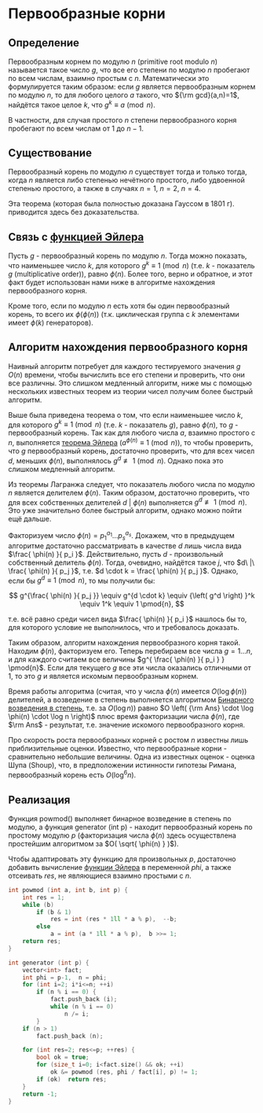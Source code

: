 # Первообразные корни

## Определение

Первообразным корнем по модулю $n$ (primitive root modulo $n$) называется такое число $g$, что все его степени по модулю $n$ пробегают по всем числам, взаимно простым с $n$. Математически это формулируется таким образом: если $g$ является первообразным корнем по модулю $n$, то для любого целого $a$ такого, что ${\rm gcd}(a,n)=1$, найдётся такое целое $k$, что $g^k \equiv a \pmod{n}$.

В частности, для случая простого $n$ степени первообразного корня пробегают по всем числам от $1$ до $n-1$.

## Существование

Первообразный корень по модулю $n$ существует тогда и только тогда, когда $n$ является либо степенью нечётного простого, либо удвоенной степенью простого, а также в случаях $n=1$, $n=2$, $n=4$.

Эта теорема (которая была полностью доказана Гауссом в 1801 г). приводится здесь без доказательства.

## Связь с [функцией Эйлера](euler_function)

Пусть $g$ - первообразный корень по модулю $n$. Тогда можно показать, что наименьшее число $k$, для которого $g^k \equiv 1 \pmod{n}$ (т.е. $k$ - показатель $g$ (multiplicative order)), равно $\phi(n)$. Более того, верно и обратное, и этот факт будет использован нами ниже в алгоритме нахождения первообразного корня.

Кроме того, если по модулю $n$ есть хотя бы один первообразный корень, то всего их $\phi( \phi(n) )$ (т.к. циклическая группа с $k$ элементами имеет $\phi(k)$ генераторов).

## Алгоритм нахождения первообразного корня

Наивный алгоритм потребует для каждого тестируемого значения $g$ $O(n)$ времени, чтобы вычислить все его степени и проверить, что они все различны. Это слишком медленный алгоритм, ниже мы с помощью нескольких известных теорем из теории чисел получим более быстрый алгоритм.

Выше была приведена теорема о том, что если наименьшее число $k$, для которого $g^k \equiv 1 \pmod{n}$ (т.е. $k$ - показатель $g$), равно $\phi(n)$, то $g$ - первообразный корень. Так как для любого числа $a$, взаимно простого с $n$, выполняется [теорема Эйлера](http://e-maxx.ru/algo/euler_function#4) ($a^{\phi(n)} \equiv 1 \pmod{n}$), то чтобы проверить, что $g$ первообразный корень, достаточно проверить, что для всех чисел $d$, меньших $\phi(n)$, выполнялось $g^d \not\equiv 1 \pmod{n}$. Однако пока это слишком медленный алгоритм.

Из теоремы Лагранжа следует, что показатель любого числа по модулю $n$ является делителем $\phi(n)$. Таким образом, достаточно проверить, что для всех собственных делителей $d\ |\ \phi(n)$ выполняется $g^d \not\equiv 1 \pmod{n}$. Это уже значительно более быстрый алгоритм, однако можно пойти ещё дальше.

Факторизуем число $\phi(n) = p_1^{a_1} \ldots p_s^{a_s}$. Докажем, что в предыдущем алгоритме достаточно рассматривать в качестве $d$ лишь числа вида $\frac{ \phi(n) }{ p_i }$. Действительно, пусть $d$ - произвольный собственный делитель $\phi(n)$. Тогда, очевидно, найдётся такое $j$, что $d\ |\ \frac{ \phi(n) }{ p_j }$, т.е. $d \cdot k = \frac{ \phi(n) }{ p_j }$. Однако, если бы $g^d \equiv 1 \pmod{n}$, то мы получили бы:

$$
g^{\frac{ \phi(n) }{ p_j }} \equiv g^{d \cdot k} \equiv {\left( g^d \right) }^k \equiv 1^k \equiv 1 \pmod{n},
$$

т.е. всё равно среди чисел вида $\frac{ \phi(n) }{ p_i }$ нашлось бы то, для которого условие не выполнилось, что и требовалось доказать.

Таким образом, алгоритм нахождения первообразного корня такой. Находим $\phi(n)$, факторизуем его. Теперь перебираем все числа $g = 1 \ldots n$, и для каждого считаем все величины $g^{ \frac{ \phi(n) }{ p_i } } \pmod{n}$. Если для текущего $g$ все эти числа оказались отличными от $1$, то это $g$ и является искомым первообразным корнем.

Время работы алгоритма (считая, что у числа $\phi(n)$ имеется $O \left( \log \phi(n) \right)$ делителей, а возведение в степень выполняется алгоритмом [Бинарного возведения в степень](binary_pow), т.е. за $O(\log n)$) равно $O \left( {\rm Ans} \cdot \log \phi(n) \cdot \log n \right)$ плюс время факторизации числа $\phi(n)$, где $\rm Ans$ - результат, т.е. значение искомого первообразного корня.

Про скорость роста первообразных корней с ростом $n$ известны лишь приблизительные оценки. Известно, что первообразные корни - сравнительно небольшие величины. Одна из известных оценок - оценка Шупа (Shoup), что, в предположении истинности гипотезы Римана, первообразный корень есть $O(\log^6 n)$.

## Реализация

Функция powmod() выполняет бинарное возведение в степень по модулю, а функция generator (int p) - находит первообразный корень по простому модулю $p$ (факторизация числа $\phi(n)$ здесь осуществлена простейшим алгоритмом за $O( \sqrt{ \phi(n) } )$).

Чтобы адаптировать эту функцию для произвольных $p$, достаточно добавить вычисление [функции Эйлера](euler_function) в переменной $phi$, а также отсеивать $res$, не являющиеся взаимно простыми с $n$.

<!--- TODO: specify code snippet id -->
``` cpp
int powmod (int a, int b, int p) {
    int res = 1;
    while (b)
        if (b & 1)
            res = int (res * 1ll * a % p),  --b;
        else
            a = int (a * 1ll * a % p),  b >>= 1;
    return res;
}

int generator (int p) {
    vector<int> fact;
    int phi = p-1,  n = phi;
    for (int i=2; i*i<=n; ++i)
        if (n % i == 0) {
            fact.push_back (i);
            while (n % i == 0)
                n /= i;
        }
    if (n > 1)
        fact.push_back (n);

    for (int res=2; res<=p; ++res) {
        bool ok = true;
        for (size_t i=0; i<fact.size() && ok; ++i)
            ok &= powmod (res, phi / fact[i], p) != 1;
        if (ok)  return res;
    }
    return -1;
}
```
